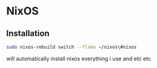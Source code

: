 # NixOS

## Installation

```bash
sudo nixos-rebuild switch --flake ~/nixos\#nixos
```

will automatically install nixos everything i use and etc etc
